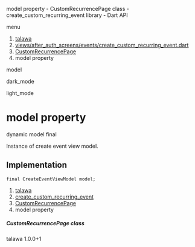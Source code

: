 




model property - CustomRecurrencePage class - create\_custom\_recurring\_event library - Dart API







menu

1. [talawa](../../index.html)
2. [views/after\_auth\_screens/events/create\_custom\_recurring\_event.dart](../../file-___home_harshil_Desktop_open-source_palisadoes_talawa_lib_views_after_auth_screens_events_create_custom_recurring_event/)
3. [CustomRecurrencePage](../../file-___home_harshil_Desktop_open-source_palisadoes_talawa_lib_views_after_auth_screens_events_create_custom_recurring_event/CustomRecurrencePage-class.html)
4. model property

model


dark\_mode

light\_mode




# model property


dynamic
model
final

Instance of create event view model.


## Implementation

```
final CreateEventViewModel model;
```

 


1. [talawa](../../index.html)
2. [create\_custom\_recurring\_event](../../file-___home_harshil_Desktop_open-source_palisadoes_talawa_lib_views_after_auth_screens_events_create_custom_recurring_event/)
3. [CustomRecurrencePage](../../file-___home_harshil_Desktop_open-source_palisadoes_talawa_lib_views_after_auth_screens_events_create_custom_recurring_event/CustomRecurrencePage-class.html)
4. model property

##### CustomRecurrencePage class





talawa
1.0.0+1






